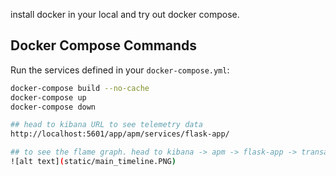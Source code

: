  install docker in your local and try out docker compose.


## Docker Compose Commands
Run the services defined in your `docker-compose.yml`:
```bash
docker-compose build --no-cache
docker-compose up 
docker-compose down

## head to kibana URL to see telemetry data
http://localhost:5601/app/apm/services/flask-app/

## to see the flame graph. head to kibana -> apm -> flask-app -> transactions -> your app route
![alt text](static/main_timeline.PNG)




